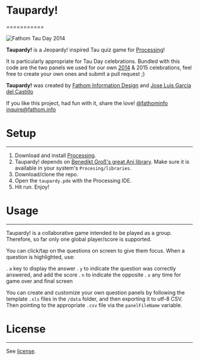 # Taupardy!
===========

![Fathom Tau Day 2014](http://fathom.info/wp-content/uploads/2014/06/IMG_20140620_172340-550x412.jpg "Fathom Tau Day 2014")

**Taupardy!** is a Jeopardy! inspired Tau quiz game for [Processing](http://www.processing.org)! 

It is particularly appropriate for Tau Day celebrations. Bundled with this code are the two panels we used for our own [2014](http://fathom.info/latest/7850) & 2015 celebrations, feel free to create your own ones and submit a pull request ;)

**Taupardy!** was created by [Fathom Information Design](http://fathom.info/) and [Jose Luis García del Castillo](http://www.garciadelcastillo.es)

If you like this project, had fun with it, share the love! 
[@fathominfo](https://twitter.com/fathominfo)
[inquire@fathom.info](inquire@fathom.info)

# Setup
-------

1. Download and install [Processing](http://www.processing.org).
2. Taupardy! depends on [Benedikt Groß's great Ani library](http://www.looksgood.de/libraries/Ani/). Make sure it is available in your system's `Procesing/libraries`.
3. Download/clone the repo.
4. Open the `taupardy.pde` with the Processing IDE.
5. Hit run. Enjoy!

# Usage
-------

Taupardy! is a collaborative game intended to be played as a group. Therefore, so far only one global player/score is supported. 

You can click/tap on the questions on screen to give them focus. When a question is highlighted, use: 

. `a` key to display the answer
. `y` to indicate the question was correctly answered, and add the score
. `n` to indicate the opposite
. `x` any time for game over and final screen

You can create and customize your own question panels by following the template `.xls` files in the `/data` folder, and then exporting it to utf-8 CSV. Then pointing to the appropriate `.csv` file via the `panelFileName` variable.

# License
---------
See [license](https://github.com/garciadelcastillo/taupardy/tree/master/LICENSE).









